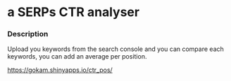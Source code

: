 # a SERPs CTR analyser

### Description

Upload you keywords from the search console and you can compare each keywords, you can add an average per position. 

https://gokam.shinyapps.io/ctr_pos/ 
